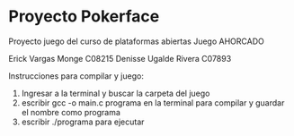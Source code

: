 # Proyecto Pokerface
Proyecto juego del curso de plataformas abiertas
Juego AHORCADO

Erick Vargas Monge C08215
Denisse Ugalde Rivera C07893

Instrucciones para compilar y juego:

1. Ingresar a la terminal y buscar la carpeta del juego 
3. escribir gcc -o main.c programa en la terminal para compilar y guardar el nombre como programa
4. escribir ./programa para ejecutar


